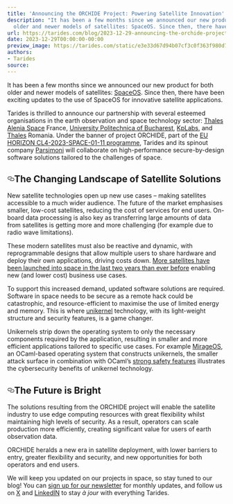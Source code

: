 ```yaml
---
title: 'Announcing the ORCHIDE Project: Powering Satellite Innovation'
description: "It has been a few months since we announced our new product for both
  older and newer models of satellites: SpaceOS. Since then, there have\u2026"
url: https://tarides.com/blog/2023-12-29-announcing-the-orchide-project-powering-satellite-innovation
date: 2023-12-29T00:00:00-00:00
preview_image: https://tarides.com/static/e3e33d67d94b07cf3c0f363f980d79fa/69f4d/satellitesun.jpg
authors:
- Tarides
source:
---
```


<p>It has been a few months since we announced our new product for both older and newer models of satellites: <a href="https://tarides.com/blog/2023-07-31-ocaml-in-space-welcome-spaceos/">SpaceOS</a>. Since then, there have been exciting updates to the use of SpaceOS for innovative satellite applications.</p>
<p>Tarides is thrilled to announce our partnership with several esteemed organisations in the earth observation and space technology sector: <a href="https://www.thalesaleniaspace.com/en">Thales Alenia Space</a> France, <a href="https://upb.ro/">University Politechnica of Bucharest</a>, <a href="https://kplabs.space/">KpLabs</a>, and <a href="https://www.thalesgroup.com/en">Thales</a> Romania. Under the banner of project ORCHIDE, part of the <a href="https://ec.europa.eu/info/funding-tenders/opportunities/portal/screen/opportunities/topic-details/horizon-cl4-2023-space-01-11">EU HORIZON CL4-2023-SPACE-01-11 programme</a>, Tarides and its spinout company <a href="https://parsimoni.co/">Parsimoni</a> will collaborate on high-performance secure-by-design software solutions tailored to the challenges of space.</p>
<h2 style="position:relative;"><a href="https://tarides.com/feed.xml#the-changing-landscape-of-satellite-solutions" aria-label="the changing landscape of satellite solutions permalink" class="anchor before"><svg aria-hidden="true" focusable="false" height="16" version="1.1" viewbox="0 0 16 16" width="16"><path fill-rule="evenodd" d="M4 9h1v1H4c-1.5 0-3-1.69-3-3.5S2.55 3 4 3h4c1.45 0 3 1.69 3 3.5 0 1.41-.91 2.72-2 3.25V8.59c.58-.45 1-1.27 1-2.09C10 5.22 8.98 4 8 4H4c-.98 0-2 1.22-2 2.5S3 9 4 9zm9-3h-1v1h1c1 0 2 1.22 2 2.5S13.98 12 13 12H9c-.98 0-2-1.22-2-2.5 0-.83.42-1.64 1-2.09V6.25c-1.09.53-2 1.84-2 3.25C6 11.31 7.55 13 9 13h4c1.45 0 3-1.69 3-3.5S14.5 6 13 6z"></path></svg></a>The Changing Landscape of Satellite Solutions</h2>
<p>New satellite technologies open up new use cases &ndash; making satellites accessible to a much wider audience.  The future of the market emphasises smaller, low-cost satellites, reducing the cost of services for end users. On-board data processing is also key as transferring large amounts of data from satellites is getting more and more challenging (for example due to radio wave limitations).</p>
<p>These modern satellites must also be reactive and dynamic, with reprogrammable designs that allow multiple users to share hardware and deploy their own applications, driving costs down. <a href="https://ourworldindata.org/grapher/yearly-number-of-objects-launched-into-outer-space">More satellites have been launched into space in the last two years than ever before</a> enabling new (and lower cost) business use cases.</p>
<p>To support this increased demand, updated software solutions are required. Software in space needs to be secure as a remote hack could be catastrophic, and resource-efficient to maximise the use of limited energy and memory. This is where <a href="https://queue.acm.org/detail.cfm?id=2566628">unikernel</a> technology, with its light-weight structure and security features, is a game changer.</p>
<p>Unikernels strip down the operating system to only the necessary components required by the application, resulting in smaller and more efficient applications tailored to specific use cases. For example <a href="https://mirage.io/">MirageOS</a>, an OCaml-based operating system that constructs unikernels, the smaller attack surface in combination with OCaml&rsquo;s <a href="https://tarides.com/blog/2023-12-14-ocaml-memory-safety-and-beyond/">strong safety features</a> illustrates the cybersecurity benefits of unikernel technology.</p>
<h2 style="position:relative;"><a href="https://tarides.com/feed.xml#the-future-is-bright" aria-label="the future is bright permalink" class="anchor before"><svg aria-hidden="true" focusable="false" height="16" version="1.1" viewbox="0 0 16 16" width="16"><path fill-rule="evenodd" d="M4 9h1v1H4c-1.5 0-3-1.69-3-3.5S2.55 3 4 3h4c1.45 0 3 1.69 3 3.5 0 1.41-.91 2.72-2 3.25V8.59c.58-.45 1-1.27 1-2.09C10 5.22 8.98 4 8 4H4c-.98 0-2 1.22-2 2.5S3 9 4 9zm9-3h-1v1h1c1 0 2 1.22 2 2.5S13.98 12 13 12H9c-.98 0-2-1.22-2-2.5 0-.83.42-1.64 1-2.09V6.25c-1.09.53-2 1.84-2 3.25C6 11.31 7.55 13 9 13h4c1.45 0 3-1.69 3-3.5S14.5 6 13 6z"></path></svg></a>The Future is Bright</h2>
<p>The solutions resulting from the ORCHIDE project will enable the satellite industry to use edge computing resources with great flexibility whilst maintaining high levels of security. As a result, operators can scale production more efficiently, creating significant value for users of earth observation data.</p>
<p>ORCHIDE heralds a new era in satellite deployment, with lower barriers to entry, greater flexibility and security, and new opportunities for both operators and end users.</p>
<p>We will keep you updated on our projects in space, so stay tuned to our blog! You can <a href="https://tarides.com/newsletter/">sign up for our newsletter</a> for monthly updates, and follow us on <a href="https://twitter.com/tarides_">X</a> and <a href="https://www.linkedin.com/company/tarides">LinkedIN</a> to stay <em>&agrave; jour</em> with everything Tarides.</p>
